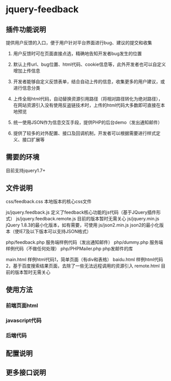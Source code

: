 jquery-feedback
===============

插件功能说明
-----
提供用户反馈的入口，便于用户针对平台界面进行bug、建议的提交和收集

1. 用户反馈时可在页面直接点选，精确地告知开发者bug发生的位置

2. 默认上传url、bug位置、html代码、cookie信息等，此外开发者也可以自定义增加上传信息

3. 开发者能够自定义反馈表单，结合自动上传的信息，收集更多的用户建议，或进行信息分类

4. 上传全局html代码，自动替换资源引用路径（将相对路径转化为绝对路径），在网站资源引入没有使用反盗链技术时，上传的html代码大多数即可直接在本地预览

5. 统一使用JSON作为信息交互手段，提供PHP的后台demo（发出通知邮件）

6. 提供了较多的对外配置、接口及回调机制，开发者可以根据需要进行样式定义、接口扩展等

需要的环境
-----
目前支持jquery1.7+

文件说明
-----
css/feedback.css					本地版本的核心css文件

js/jquery.feedback.js				定义了feedback核心功能的js代码（基于JQuery插件形式）
js/jquery.feedback.remote.js		目前的版本暂时无需关心
js/jquery.min.js					jQuery 1.8.3的最小化版本，如有需要，可使用
js/json2.min.js						json2的最小化版本（使IE7及以下版本可以支持JSON格式）

php/feedback.php					服务端样例代码（发出通知邮件）
php/dummy.php						服务端样例代码（不做任何处理）
php/PHPMailer.php					php发邮件的库

main.html							样例html代码1，简单页面（有div和表格）
baidu.html							样例html代码2，基于百度搜索结果页面，去除了一些无法远程调用的资源引入
remote.html							目前的版本暂时无需关心

使用方法
-----
### 前端页面html
	

### javascript代码

### 后端代码



配置说明
-----

更多接口说明
-----

